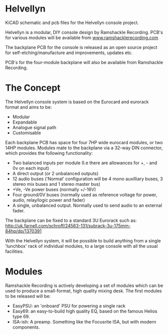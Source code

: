 Helvellyn
==========

KiCAD schematic and pcb files for the Helvellyn console project.

Helvellyn is a modular, DIY console design by Ramshackle Recording. 
PCB's for various modules will be available from www.ramshacklerecording.com

The backplane PCB for the console is released as an open source project for self-etching/manufacture and improvements, updates etc.

PCB's for the four-module backplane will also be available from Ramshackle Recording.

The Concept
============
The Helvellyn console system is based on the Eurocard and eurorack format and aims to be:

- Modular
- Expandable
- Analogue signal path
- Customisable

Each backplane PCB has space for four 7HP wide eurocard modules, or two 14HP modules.
Modules mate to the backplane via a 32-way DIN connector, which provides the following functionality:

- Two balanced inputs per module (I.e there are allowances for +, - and 0v on each input)
- A direct output (or 2 unbalanced outputs)
- 12 audio buses ('Normal' configuration will be 4 mono auxilliary buses, 3 stereo mix buses and 1 stereo master bus)
- +Ve, -Ve power buses (normally +/-16V)
- Four ground/0V buses (normally used as reference voltage for power, audio, relay/logic power and fader)
- A single, unbalanced output. Normally used to send audio to an external fader.

The backplane can be fixed to a standard 3U Eurorack such as:
http://uk.farnell.com/schroff/24563-131/subrack-3u-175mm-84hp/dp/1370391

With the Helvellyn system, it will be possible to build anything from a single 'lunchbox' rack of individual modules, to a large console with all the usual facilities.


Modules
==========
Ramshackle Recording is actively developing a set of modules which can be used to produce a small-format, high quality mixing desk.
The first modules to be released will be:

- EasyPSU: an 'onboard' PSU for powering a single rack
- Easy69: an easy-to-build high quality EQ, based on the famous Helios type 69.
- ISA-ish: A preamp. Something like the Focusrite ISA, but with modern components.





